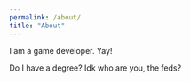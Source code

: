 ```yaml
---
permalink: /about/
title: "About"
---
```

I am a game developer. Yay!

Do I have a degree? Idk who are you, the feds?
